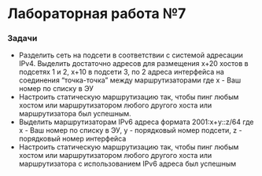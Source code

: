 # Лабораторная работа №7

### Задачи
* Разделить сеть на подсети в соответствии с системой адресации IPv4. Выделить достаточно адресов для размещения x+20 хостов в подсетях 1 и 2, x+10 в подсети 3, по 2 адреса интерфейса на соединения “точка-точка” между маршрутизаторами 
где x - Ваш номер по списку в ЭУ 
* Настроить статическую маршрутизацию так, чтобы пинг любым хостом или маршрутизатором любого другого хоста или маршрутизатора был успешным. 
* Выделить маршрутизаторам IPv6 адреса формата 2001:x+y::z/64
где x - Ваш номер по списку в ЭУ, y - порядковый номер подсети,
z - порядковый номер интерфейса 
* Настроить статическую маршрутизацию так, чтобы пинг любым хостом или маршрутизатором любого другого хоста или маршрутизатора с использованием IPv6 адреса был успешным
